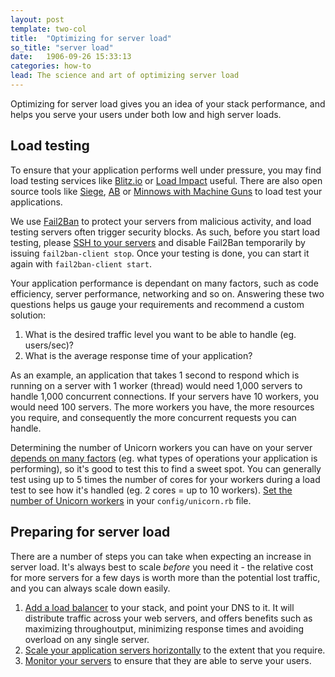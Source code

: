 ```yaml
---
layout: post
template: two-col
title:  "Optimizing for server load"
so_title: "server load"
date:   1906-09-26 15:33:13
categories: how-to
lead: The science and art of optimizing server load
---
```


Optimizing for server load gives you an idea of your stack performance, and helps you serve your users under both low and high server loads.

## Load testing

To ensure that your application performs well under pressure, you may find load testing services like [Blitz.io](http://blitz.io) or [Load Impact](http://loadimpact.com/) useful. There are also open source tools like [Siege](http://www.joedog.org/siege-home/), [AB](http://httpd.apache.org/docs/2.2/programs/ab.html) or [Minnows with Machine Guns](https://github.com/rozap/minnowswithmachineguns) to load test your applications.

We use [Fail2Ban](http://www.fail2ban.org/wiki/index.php/Main_Page) to protect your servers from malicious activity, and load testing servers often trigger security blocks. As such, before you start load testing, please [SSH to your servers](/how-to/shell-to-your-servers.html) and disable Fail2Ban temporarily by issuing `fail2ban-client stop`. Once your testing is done, you can start it again with `fail2ban-client start`.

Your application performance is dependant on many factors, such as code efficiency, server performance, networking and so on. Answering these two questions helps us gauge your requirements and recommend a custom solution:

1. What is the desired traffic level you want to be able to handle (eg. users/sec)?
2. What is the average response time of your application?

As an example, an application that takes 1 second to respond which is running on a server with 1 worker (thread) would need 1,000 servers to handle 1,000 concurrent connections. If your servers have 10 workers, you would need 100 servers. The more workers you have, the more resources you require, and consequently the more concurrent requests you can handle.

Determining the number of Unicorn workers you can have on your server [depends on many factors](http://stackoverflow.com/questions/11056362/unicorn-which-number-of-worker-processes-to-use) (eg. what types of operations your application is performing), so it's good to test this to find a sweet spot. You can generally test using up to 5 times the number of cores for your workers during a load test to see how it's handled (eg. 2 cores = up to 10 workers). [Set the number of Unicorn workers](http://help.cloud66.com/web-server/unicorn-rack-server.html) in your `config/unicorn.rb` file.

## Preparing for server load

There are a number of steps you can take when expecting an increase in server load. It's always best to scale _before_ you need it - the relative cost for more servers for a few days is worth more than the potential lost traffic, and you can always scale down easily.

1. [Add a load balancer](/add-ins/load-balancer.html) to your stack, and point your DNS to it. It will distribute traffic across your web servers, and offers benefits such as maximizing throughoutput, minimizing response times and avoiding overload on any single server.
2. [Scale your application servers horizontally](/stack-features/horizontal-scaling.html) to the extent that you require.
2. [Monitor your servers](/stack-features/server-monitoring.html) to ensure that they are able to serve your users.